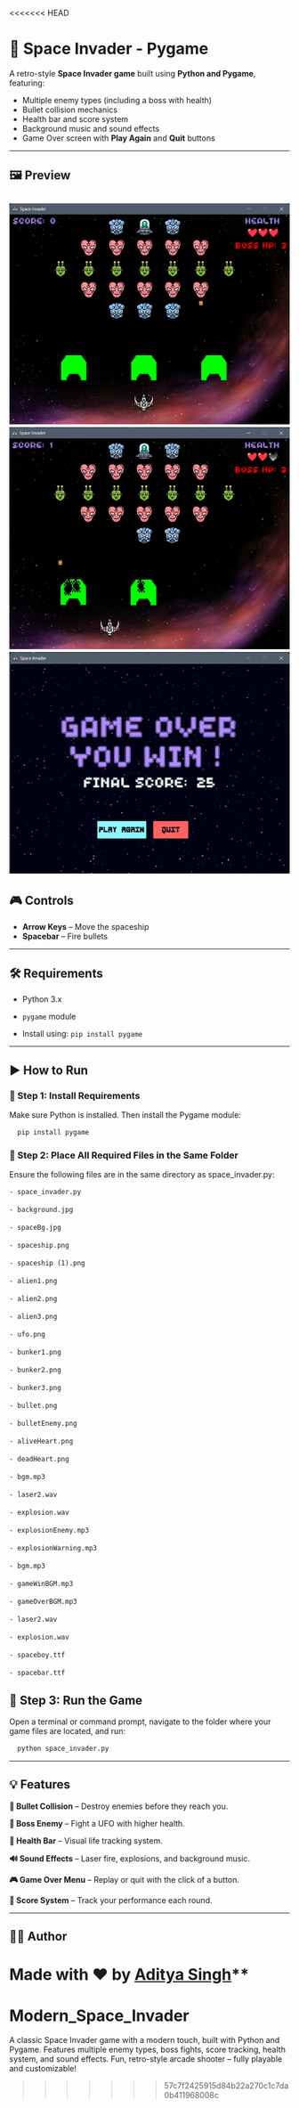 <<<<<<< HEAD
# 🚀 Space Invader - Pygame

A retro-style **Space Invader game** built using **Python and Pygame**, featuring:
- Multiple enemy types (including a boss with health)
- Bullet collision mechanics
- Health bar and score system
- Background music and sound effects
- Game Over screen with **Play Again** and **Quit** buttons

---

## 🖼️ Preview

![Game Preview](preview1.png) 
![Game Preview](preview2.png)
![Game Preview](preview3.png)
---

## 🎮 Controls

- **Arrow Keys** – Move the spaceship
- **Spacebar** – Fire bullets

---

## 🛠️ Requirements

- Python 3.x
- `pygame` module

- Install using:
`pip install pygame`

---
## ▶️ How to Run

### 🔹 Step 1: Install Requirements  
Make sure Python is installed. Then install the Pygame module:

```bash
  pip install pygame
```
### 🔹 Step 2: Place All Required Files in the Same Folder
Ensure the following files are in the same directory as space_invader.py:
```
- space_invader.py

- background.jpg

- spaceBg.jpg

- spaceship.png

- spaceship (1).png

- alien1.png

- alien2.png

- alien3.png

- ufo.png

- bunker1.png

- bunker2.png

- bunker3.png

- bullet.png

- bulletEnemy.png

- aliveHeart.png

- deadHeart.png

- bgm.mp3

- laser2.wav

- explosion.wav

- explosionEnemy.mp3

- explosionWarning.mp3

- bgm.mp3

- gameWinBGM.mp3

- gameOverBGM.mp3

- laser2.wav

- explosion.wav

- spaceboy.ttf

- spacebar.ttf
```

## 🔹 Step 3: Run the Game

Open a terminal or command prompt, navigate to the folder where your game files are located, and run:

```bash
  python space_invader.py
```
---

## 💡 Features
**🎯 Bullet Collision** – Destroy enemies before they reach you.

**🧠 Boss Enemy** – Fight a UFO with higher health.

**💓 Health Bar** – Visual life tracking system.

**🔊 Sound Effects** – Laser fire, explosions, and background music.

**🎮 Game Over Menu** – Replay or quit with the click of a button.

**💾 Score System** – Track your performance each round.

---

## 👨‍💻 Author

Made with ❤️ by [Aditya Singh](https://github.com/adityas-28)**
=======
# Modern_Space_Invader
A classic Space Invader game with a modern touch,  built with Python and Pygame. Features multiple enemy types, boss fights, score tracking, health system, and sound effects. Fun, retro-style arcade shooter – fully playable and customizable!
>>>>>>> 57c7f2425915d84b22a270c1c7da0b411968008c
